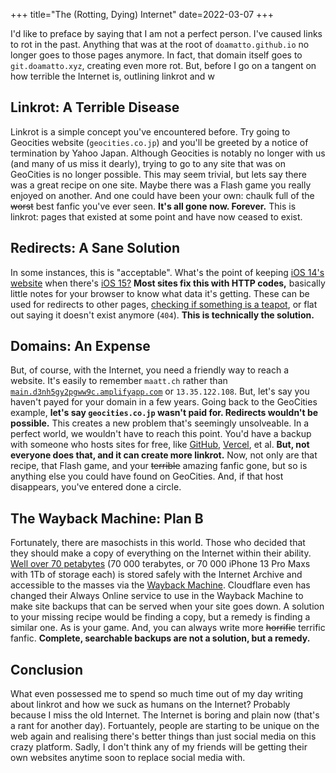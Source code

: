 +++
title="The (Rotting, Dying) Internet"
date=2022-03-07
+++

I'd like to preface by saying that I am not a perfect person. I've caused links to rot in the past. Anything that was at the root of `doamatto.github.io` no longer goes to those pages anymore. In fact, that domain itself goes to `git.doamatto.xyz`, creating even more rot. But, before I go on a tangent on how terrible the Internet is, outlining linkrot and w

## Linkrot: A Terrible Disease
Linkrot is a simple concept you've encountered before. Try going to Geocities website (`geocities.co.jp`) and you'll be greeted by a notice of termination by Yahoo Japan. Although Geocities is notably no longer with us (and many of us miss it dearly), trying to go to any site that was on GeoCities is no longer possible. This may seem trivial, but lets say there was a great recipe on one site. Maybe there was a Flash game you really enjoyed on another. And one could have been your own: chaulk full of the ~~worst~~ best fanfic you've ever seen. **It's all gone now. Forever.** This is linkrot: pages that existed at some point and have now ceased to exist.

## Redirects: A Sane Solution

In some instances, this is "acceptable". What's the point of keeping [iOS 14's website](https://www.apple.com/ios/ios-14/) when there's [iOS 15?](https://www.apple.com/ios/ios-15/) **Most sites fix this with HTTP codes,** basically little notes for your browser to know what data it's getting. These can be used for redirects to other pages, [checking if something is a teapot](https://developer.mozilla.org/en-US/docs/Web/HTTP/Status/418), or flat out saying it doesn't exist anymore (`404`). **This is technically the solution.**
 
## Domains: An Expense
But, of course, with the Internet, you need a friendly way to reach a website. It's easily to remember `maatt.ch` rather than [`main.d3nh5gy2pgww9c.amplifyapp.com`](https://main.d3nh5gy2pgww9c.amplifyapp.com) or `13.35.122.108`. But, let's say you haven't payed for your domain in a few years. Going back to the GeoCities example, **let's say `geocities.co.jp` wasn't paid for. Redirects wouldn't be possible.** This creates a new problem that's seemingly unsolveable. In a perfect world, we wouldn't have to reach this point. You'd have a backup with someone who hosts sites for free, like [GitHub](https://pages.github.com), [Vercel](https://vercel.com), et al. **But, not everyone does that, and it can create more linkrot.** Now, not only are that recipe, that Flash game, and your ~~terrible~~ amazing fanfic gone, but so is anything else you could have found on GeoCities. And, if that host disappears, you've entered done a circle.

## The Wayback Machine: Plan B
Fortunately, there are masochists in this world. Those who decided that they should make a copy of everything on the Internet within their ability. [Well over 70 petabytes](https://web.archive.org/web/20201202065323/https://blog.adafruit.com/2020/12/01/donate-to-the-internet-archive-digital-library-of-free-borrowable-books-movies-music-wayback-machine-internetarchive/) (70 000 terabytes, or 70 000 iPhone 13 Pro Maxs with 1Tb of storage each) is stored safely with the Internet Archive and accessible to the masses via the [Wayback Machine](https://web.archive.org). Cloudflare even has changed their Always Online service to use in the Wayback Machine to make site backups that can be served when your site goes down. A solution to your missing recipe would be finding a copy, but a remedy is finding a similar one. As is your game. And, you can always write more ~~horrific~~ terrific fanfic. **Complete, searchable backups are not a solution, but a remedy.** 

## Conclusion
What even possessed me to spend so much time out of my day writing about linkrot and how we suck as humans on the Internet? Probably because I miss the old Internet. The Internet is boring and plain now (that's a rant for another day). Fortuantely, people are starting to be unique on the web again and realising there's better things than just social media on this crazy platform. Sadly, I don't think any of my friends will be getting their own websites anytime soon to replace social media with.

